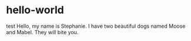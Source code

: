 # hello-world
test
Hello, my name is Stephanie. I have two beautiful dogs named Moose and Mabel. They will bite you.
